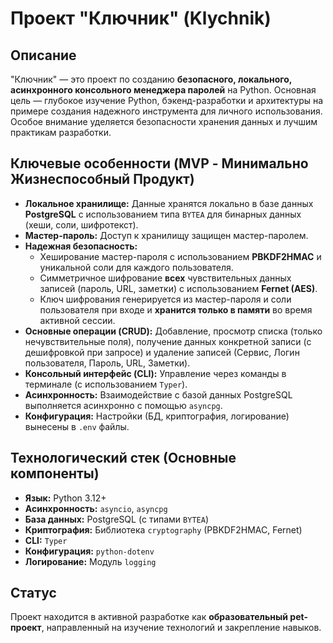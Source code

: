 # Проект "Ключник" (Klychnik)

## Описание

"Ключник" — это проект по созданию **безопасного, локального, асинхронного консольного менеджера паролей** на Python. Основная цель — глубокое изучение Python, бэкенд-разработки и архитектуры на примере создания надежного инструмента для личного использования. Особое внимание уделяется безопасности хранения данных и лучшим практикам разработки.

## Ключевые особенности (MVP - Минимально Жизнеспособный Продукт)

*   **Локальное хранилище:** Данные хранятся локально в базе данных **PostgreSQL** с использованием типа `BYTEA` для бинарных данных (хеши, соли, шифротекст).
*   **Мастер-пароль:** Доступ к хранилищу защищен мастер-паролем.
*   **Надежная безопасность:**
    *   Хеширование мастер-пароля с использованием **PBKDF2HMAC** и уникальной соли для каждого пользователя.
    *   Симметричное шифрование **всех** чувствительных данных записей (пароль, URL, заметки) с использованием **Fernet (AES)**.
    *   Ключ шифрования генерируется из мастер-пароля и соли пользователя при входе и **хранится только в памяти** во время активной сессии.
*   **Основные операции (CRUD):** Добавление, просмотр списка (только нечувствительные поля), получение данных конкретной записи (с дешифровкой при запросе) и удаление записей (Сервис, Логин пользователя, Пароль, URL, Заметки).
*   **Консольный интерфейс (CLI):** Управление через команды в терминале (с использованием `Typer`).
*   **Асинхронность:** Взаимодействие с базой данных PostgreSQL выполняется асинхронно с помощью `asyncpg`.
*   **Конфигурация:** Настройки (БД, криптография, логирование) вынесены в `.env` файлы.

## Технологический стек (Основные компоненты)

*   **Язык:** Python 3.12+
*   **Асинхронность:** `asyncio`, `asyncpg`
*   **База данных:** PostgreSQL (с типами `BYTEA`)
*   **Криптография:** Библиотека `cryptography` (PBKDF2HMAC, Fernet)
*   **CLI:** `Typer`
*   **Конфигурация:** `python-dotenv`
*   **Логирование:** Модуль `logging`

## Статус

Проект находится в активной разработке как **образовательный pet-проект**, направленный на изучение технологий и закрепление навыков.
